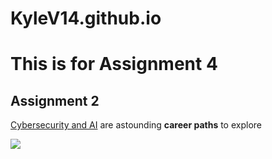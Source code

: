 # KyleV14.github.io

<!DOCTYPE html>
<html lang="en-US">
<head>

<body>
    <h1>This is for Assignment 4</h1>
    <h2>Assignment 2</h2>
    <p><a href="https://www.chetu.com/services/software-security.php?HUCM&keyword=ai%20cyber%20solutions&gad_source=1&gclid=Cj0KCQiAwtu9BhC8ARIsAI9JHak35Ug68GhH4MCfFfMcsamv0a_7zLMAj62aK5TEG__ldFHQHsxBbMcaAqr_EALw_wcB">Cybersecurity and AI</a> are astounding <strong>career paths</strong> to explore</p>
    <img src="https://www.theforage.com/blog/wp-content/uploads/2022/12/what-is-cybersecurity.jpg">
</body>

</head>
